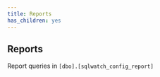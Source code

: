 ```yaml
---
title: Reports
has_children: yes
---
```


## Reports

Report queries in `[dbo].[sqlwatch_config_report]`
